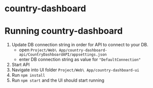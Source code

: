 # country-dashboard

# Running country-dashboard

1. Update DB connection string in order for API to connect to your DB.
    - open ```Project/Web\ App/country-dashboard-api/CountryDashboardAPI/appsettings.json```
    - enter DB connection string as value for ```"DefaultConnection"```
2. Start API
3. Navigate into UI folder ```Project/Web\ App/country-dashboard-ui``` 
4. Run ```npm install```
5. Run ```npm start``` and the UI should start running



